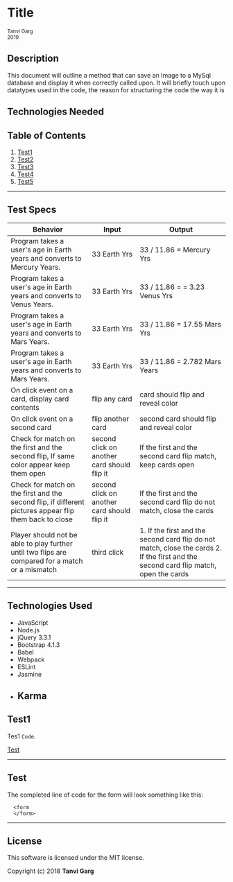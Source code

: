 # **Title**
<sup>Tanvi Garg</sup>   
<sup>2019</sup>

<!-- Write this more like an abstract -->
## Description
This document will outline a method that can save an Image to a MySql database and display it when correctly called upon. It will briefly touch upon datatypes used in the code, the reason for structuring the code the way it is

## Technologies Needed


## Table of Contents
  1. [Test1](#sql-database)
  2. [Test2](#collecting-an-upload)
  3. [Test3](#creating-a-database-entry)
  4. [Test4](#returning-images-from-the-database)
  5. [Test5](#displaying-images-on-the-dom)

  ---
## Test Specs

| Behavior | Input | Output |
|----------|-------|--------|
|  Program takes a user's age in Earth years and converts to Mercury Years.| 33 Earth Yrs | 33 / 11.86 = Mercury Yrs
| Program takes a user's age in Earth years and converts to Venus Years. | 33 Earth Yrs | 33 / 11.86 = = 3.23 Venus Yrs |
| Program takes a user's age in Earth years and converts to Mars Years. |  33 Earth Yrs  | 33 / 11.86 = 17.55 Mars Yrs |
| Program takes a user's age in Earth years and converts to Mars Years. |  33 Earth Yrs  | 33 / 11.86 = 2.782 Mars Years |
| On click event on a card, display card contents | flip any card | card should flip and reveal color |
| On click event on a second card | flip another card | second card should flip and reveal color |
| Check for match on the first and the second flip, If same color appear keep them open| second click on another card should flip it | If the first and the second card flip match, keep cards open |
| Check for match on the first and the second flip, if different pictures appear flip them back to close| second click on another card should flip it | If the first and the second card flip do not match, close the cards|
| Player should not be able to play further until two flips are compared for a match or a mismatch | third click | 1. If the first and the second card flip do not match, close the cards  2. If the first and the second card flip match, open the cards|

 ---

## Technologies Used

* JavaScript
* Node.js
* jQuery 3.3.1
* Bootstrap 4.1.3
* Babel
* Webpack
* ESLint
* Jasmine
* Karma
  ---
## Test1
Tes1 `Code`.

[Test](img/filename)


---
## Test

The completed line of code for the form will look something like this:  

      <form   
      </form>

---
## License

This software is licensed under the MIT license.

Copyright (c) 2018 **Tanvi Garg**
